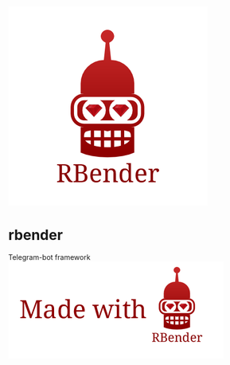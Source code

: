![](https://github.com/art2rik/rbender/blob/master/img/rbender.png "Logo")
# rbender
Telegram-bot framework
![](https://github.com/art2rik/rbender/blob/master/img/madewithrbender.png "Stamp")
